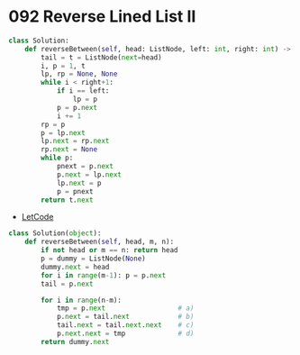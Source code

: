 # 092 Reverse Lined List Ⅱ



```python
class Solution:
    def reverseBetween(self, head: ListNode, left: int, right: int) -> ListNode:
        tail = t = ListNode(next=head)
        i, p = 1, t
        lp, rp = None, None
        while i < right+1:
            if i == left:
                lp = p
            p = p.next
            i += 1
        rp = p
        p = lp.next
        lp.next = rp.next
        rp.next = None
        while p:
            pnext = p.next
            p.next = lp.next
            lp.next = p
            p = pnext
        return t.next
```



* [LetCode](https://leetcode.com/problems/reverse-linked-list-ii/discuss/30709/Talk-is-cheap-show-me-the-code-(and-DRAWING))

```python
class Solution(object):
    def reverseBetween(self, head, m, n):
        if not head or m == n: return head
        p = dummy = ListNode(None)
        dummy.next = head
        for i in range(m-1): p = p.next
        tail = p.next

        for i in range(n-m):
            tmp = p.next                  # a)
            p.next = tail.next            # b)
            tail.next = tail.next.next    # c)
            p.next.next = tmp             # d)
        return dummy.next
```

